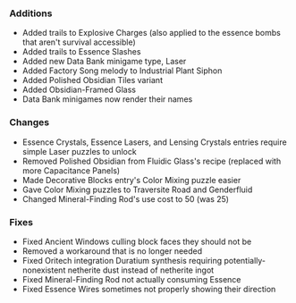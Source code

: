 ### Additions
- Added trails to Explosive Charges (also applied to the essence bombs that aren't survival accessible)
- Added trails to Essence Slashes
- Added new Data Bank minigame type, Laser
- Added Factory Song melody to Industrial Plant Siphon
- Added Polished Obsidian Tiles variant
- Added Obsidian-Framed Glass
- Data Bank minigames now render their names

### Changes
- Essence Crystals, Essence Lasers, and Lensing Crystals entries require simple Laser puzzles to unlock
- Removed Polished Obsidian from Fluidic Glass's recipe (replaced with more Capacitance Panels)
- Made Decorative Blocks entry's Color Mixing puzzle easier
- Gave Color Mixing puzzles to Traversite Road and Genderfluid
- Changed Mineral-Finding Rod's use cost to 50 (was 25)

### Fixes
- Fixed Ancient Windows culling block faces they should not be
- Removed a workaround that is no longer needed
- Fixed Oritech integration Duratium synthesis requiring potentially-nonexistent netherite dust instead of netherite ingot
- Fixed Mineral-Finding Rod not actually consuming Essence
- Fixed Essence Wires sometimes not properly showing their direction